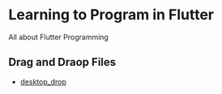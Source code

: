 # Learning to Program in Flutter
All about Flutter Programming



## Drag and Draop Files
- [desktop_drop](https://pub.dev/packages/desktop_drop/example)
